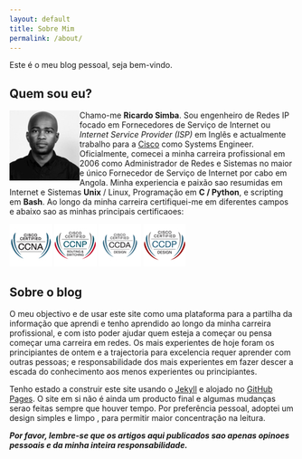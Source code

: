 ```yaml
---
layout: default
title: Sobre Mim
permalink: /about/
---
```


Este é o meu blog pessoal, seja bem-vindo.

## Quem sou eu?


<img align="left" src="/assets/rs.jpg">

Chamo-me **Ricardo Simba**. Sou engenheiro de Redes IP focado em Fornecedores de Serviço de Internet ou *Internet Service Provider (ISP)* em Inglês e actualmente trabalho para a [Cisco](https://www.cisco.com/) como Systems Engineer. Oficialmente, comecei a minha carreira profissional em 2006 como Administrador de Redes e Sistemas no maior e único Fornecedor de Serviço de Internet por cabo em Angola. Minha experiencia e paixão sao resumidas em Internet e Sistemas **Unix** / Linux, Programação em **C / Python**, e scripting em **Bash**. Ao longo da minha carreira certifiquei-me em diferentes campos e abaixo sao as minhas principais certificaoes:

<img src="/assets/ccna_sm.jpg" class="align-center">
<img src="/assets/ccnp_rs.jpg" class="align-center">
<img src="/assets/ccda.jpg" class="align-center">
<img src="/assets/ccdp.jpg" class="align-center">

## Sobre o blog

O meu objectivo e de usar este site como uma plataforma para a partilha da informação que aprendi e tenho aprendido ao longo da minha carreira profissional, e com isto poder ajudar quem esteja a começar ou pensa começar uma carreira em redes. Os mais experientes de hoje foram os principiantes de ontem e a trajectoria para excelencia requer aprender com outras pessoas; e responsabilidade dos mais experientes em fazer descer a escada do conhecimento aos menos experientes ou principiantes.

Tenho estado a construir este site usando o [Jekyll](https://jekyllrb.com/) e alojado no [GitHub Pages](https://pages.github.com). O site em si não é ainda um producto final e algumas mudanças serao feitas sempre que houver tempo. Por preferência pessoal, adoptei um design simples e limpo , para permitir maior concentração na leitura.


***Por favor, lembre-se que os artigos aqui publicados sao apenas opinoes pessoais e da minha inteira responsabilidade.***
